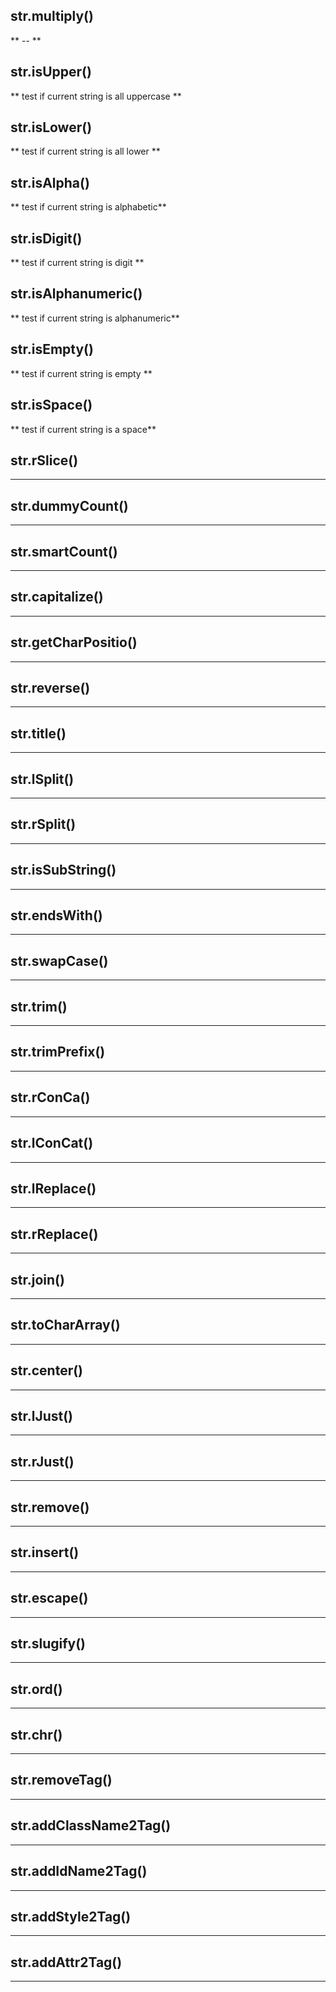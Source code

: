str.multiply()
--------------
** -- **

str.isUpper()
--------------
** test if current string is all uppercase **

str.isLower()
-------------
** test if current string is all lower **

str.isAlpha()
-------------
** test if current string is alphabetic**

str.isDigit()
-------------
** test if current string is digit **

str.isAlphanumeric()
--------------------
** test if current string is alphanumeric**

str.isEmpty()
------------
** test if current string is empty **

str.isSpace()
-------------
** test if current string is a space**

str.rSlice()
------------
** **

str.dummyCount()
----------------
** **

str.smartCount()
----------------
** **

str.capitalize()
----------------
** **

str.getCharPositio()
--------------------
** **

str.reverse()
-------------
** **

str.title()
-----------
** **

str.lSplit()
------------
** **

str.rSplit()
------------
** **

str.isSubString()
-----------------
** **

str.endsWith()
--------------
** **

str.swapCase()
--------------
** **

str.trim()
----------
** **

str.trimPrefix()
----------------
** **

str.rConCa()
------------
** **

str.lConCat()
-------------
** **

str.lReplace()
--------------
** **

str.rReplace()
--------------
** **

str.join()
----------
** **

str.toCharArray()
-----------------
** **

str.center()
-----------
** **

str.lJust()
-----------
** **

str.rJust()
-----------
** **

str.remove()
------------
** **

str.insert()
------------
** **

str.escape()
------------
** **

str.slugify()
-------------
** **

str.ord()
---------
** **

str.chr()
---------
** **

str.removeTag()
---------------
** **

str.addClassName2Tag()
----------------------
** **

str.addIdName2Tag()
-------------------
** **

str.addStyle2Tag()
------------------
** **

str.addAttr2Tag()
-----------------
** **
